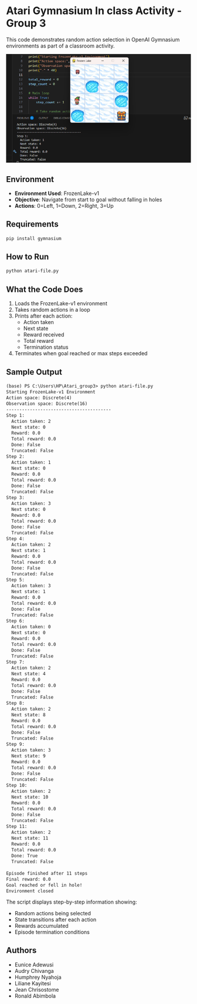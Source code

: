 # Atari Gymnasium In class Activity - Group 3
This code demonstrates random action selection in OpenAI Gymnasium environments as part of a classroom activity.

![our Atari output](image.png)

## Environment
- **Environment Used**: FrozenLake-v1
- **Objective**: Navigate from start to goal without falling in holes
- **Actions**: 0=Left, 1=Down, 2=Right, 3=Up

## Requirements
```bash
pip install gymnasium
```

## How to Run
```bash
python atari-file.py
```

## What the Code Does
1. Loads the FrozenLake-v1 environment
2. Takes random actions in a loop
3. Prints after each action:
   - Action taken
   - Next state
   - Reward received
   - Total reward
   - Termination status
4. Terminates when goal reached or max steps exceeded

## Sample Output
```
(base) PS C:\Users\HP\Atari_group3> python atari-file.py      
Starting FrozenLake-v1 Environment
Action space: Discrete(4)
Observation space: Discrete(16)
----------------------------------------
Step 1:
  Action taken: 2
  Next state: 0
  Reward: 0.0
  Total reward: 0.0
  Done: False
  Truncated: False
Step 2:
  Action taken: 1
  Next state: 0
  Reward: 0.0
  Total reward: 0.0
  Done: False
  Truncated: False
Step 3:
  Action taken: 3
  Next state: 0
  Reward: 0.0
  Total reward: 0.0
  Done: False
  Truncated: False
Step 4:
  Action taken: 2
  Next state: 1
  Reward: 0.0
  Total reward: 0.0
  Done: False
  Truncated: False
Step 5:
  Action taken: 3
  Next state: 1
  Reward: 0.0
  Total reward: 0.0
  Done: False
  Truncated: False
Step 6:
  Action taken: 0
  Next state: 0
  Reward: 0.0
  Total reward: 0.0
  Done: False
  Truncated: False
Step 7:
  Action taken: 2
  Next state: 4
  Reward: 0.0
  Total reward: 0.0
  Done: False
  Truncated: False
Step 8:
  Action taken: 2
  Next state: 8
  Reward: 0.0
  Total reward: 0.0
  Done: False
  Truncated: False
Step 9:
  Action taken: 3
  Next state: 9
  Reward: 0.0
  Total reward: 0.0
  Done: False
  Truncated: False
Step 10:
  Action taken: 2
  Next state: 10
  Reward: 0.0
  Total reward: 0.0
  Done: False
  Truncated: False
Step 11:
  Action taken: 2
  Next state: 11
  Reward: 0.0
  Total reward: 0.0
  Done: True
  Truncated: False

Episode finished after 11 steps
Final reward: 0.0
Goal reached or fell in hole!
Environment closed
```

The script displays step-by-step information showing:
- Random actions being selected
- State transitions after each action  
- Rewards accumulated
- Episode termination conditions

## Authors
- Eunice Adewusi
- Audry Chivanga
- Humphrey Nyahoja
- Liliane Kayitesi
- Jean Chrisostome
- Ronald Abimbola